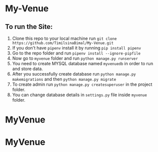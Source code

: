 # My-Venue
## To run the Site:
1. Clone this repo to your local machine run `git clone https://github.com/TimilsinaBimal/My-Venue.git`
2. If you don't have `pipenv` install it by running `pip install pipenv`
3. Go to the repo folder and run  `pipenv install --ignore-pipfile`
4. Now go to `myvenue` folder and run  `python manage.py runserver`
5. You need to create MYSQL database named `myvenuedb` in order to run and store data.
6. After you successfully create database run `python manage.py makemigrations` and then `python manage.py migrate`
7. To create admin run `python manage.py createsuperuser` in the project folder.
8. You can change database details in  `settings.py` file inside `myvenue` folder.
# MyVenue
# MyVenue
